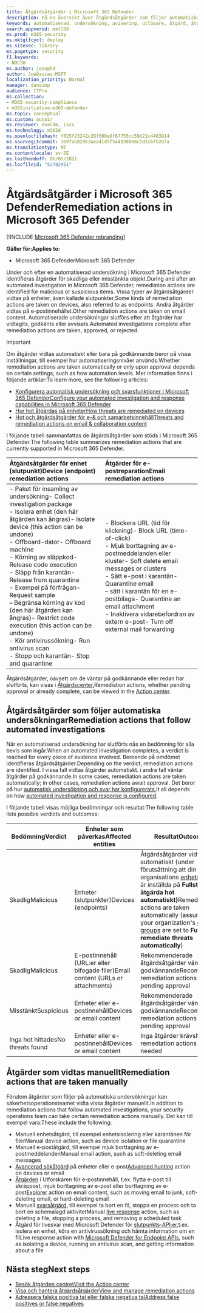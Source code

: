 ```yaml
---
title: Åtgärdsåtgärder i Microsoft 365 Defender
description: Få en översikt över åtgärdsåtgärder som följer automatiska undersökningar i Microsoft 365 Defender
keywords: automatiserad, undersökning, avisering, utlösare, åtgärd, åtgärd
search.appverid: met150
ms.prod: m365-security
ms.mktglfcycl: deploy
ms.sitesec: library
ms.pagetype: security
f1.keywords:
- NOCSH
ms.author: josephd
author: JoeDavies-MSFT
localization_priority: Normal
manager: dansimp
audience: ITPro
ms.collection:
- M365-security-compliance
- m365initiative-m365-defender
ms.topic: conceptual
ms.custom: autoir
ms.reviewer: evaldm, isco
ms.technology: m365d
ms.openlocfilehash: f025f23242c28f698e6f67755cc59d21c4463914
ms.sourcegitcommit: 3b9fab82d63aea41d5f544938868c5d2cbf52d7a
ms.translationtype: MT
ms.contentlocale: sv-SE
ms.lasthandoff: 06/05/2021
ms.locfileid: "52782951"
---
```

# <a name="remediation-actions-in-microsoft-365-defender"></a><span data-ttu-id="153bf-104">Åtgärdsåtgärder i Microsoft 365 Defender</span><span class="sxs-lookup"><span data-stu-id="153bf-104">Remediation actions in Microsoft 365 Defender</span></span>

[!INCLUDE [Microsoft 365 Defender rebranding](../includes/microsoft-defender.md)]


<span data-ttu-id="153bf-105">**Gäller för:**</span><span class="sxs-lookup"><span data-stu-id="153bf-105">**Applies to:**</span></span>
- <span data-ttu-id="153bf-106">Microsoft 365 Defender</span><span class="sxs-lookup"><span data-stu-id="153bf-106">Microsoft 365 Defender</span></span>

<span data-ttu-id="153bf-107">Under och efter en automatiserad undersökning i Microsoft 365 Defender identifieras åtgärder för skadliga eller misstänkta objekt.</span><span class="sxs-lookup"><span data-stu-id="153bf-107">During and after an automated investigation in Microsoft 365 Defender, remediation actions are identified for malicious or suspicious items.</span></span> <span data-ttu-id="153bf-108">Vissa typer av åtgärdsåtgärder vidtas på enheter, även kallade slutpunkter.</span><span class="sxs-lookup"><span data-stu-id="153bf-108">Some kinds of remediation actions are taken on devices, also referred to as endpoints.</span></span> <span data-ttu-id="153bf-109">Andra åtgärder vidtas på e-postinnehållet.</span><span class="sxs-lookup"><span data-stu-id="153bf-109">Other remediation actions are taken on email content.</span></span> <span data-ttu-id="153bf-110">Automatiserade undersökningar slutförs efter att åtgärder har vidtagits, godkänts eller avvisats.</span><span class="sxs-lookup"><span data-stu-id="153bf-110">Automated investigations complete after remediation actions are taken, approved, or rejected.</span></span>

> [!IMPORTANT]
> <span data-ttu-id="153bf-111">Om åtgärder vidtas automatiskt eller bara på godkännande beror på vissa inställningar, till exempel hur automatiseringsnivåer används.</span><span class="sxs-lookup"><span data-stu-id="153bf-111">Whether remediation actions are taken automatically or only upon approval depends on certain settings, such as how automation levels.</span></span> <span data-ttu-id="153bf-112">Mer information finns i följande artiklar:</span><span class="sxs-lookup"><span data-stu-id="153bf-112">To learn more, see the following articles:</span></span>
> - [<span data-ttu-id="153bf-113">Konfigurera automatisk undersökning och svarsfunktioner i Microsoft 365 Defender</span><span class="sxs-lookup"><span data-stu-id="153bf-113">Configure your automated investigation and response capabilities in Microsoft 365 Defender</span></span>](m365d-configure-auto-investigation-response.md)
> - [<span data-ttu-id="153bf-114">Hur hot åtgärdas på enheter</span><span class="sxs-lookup"><span data-stu-id="153bf-114">How threats are remediated on devices</span></span>](../defender-endpoint/automated-investigations.md)
> - [<span data-ttu-id="153bf-115">Hot och åtgärdsåtgärder för e-& och samarbetsinnehåll</span><span class="sxs-lookup"><span data-stu-id="153bf-115">Threats and remediation actions on email & collaboration content</span></span>](../office-365-security/air-remediation-actions.md#threats-and-remediation-actions)

<span data-ttu-id="153bf-116">I följande tabell sammanfattas de åtgärdsåtgärder som stöds i Microsoft 365 Defender.</span><span class="sxs-lookup"><span data-stu-id="153bf-116">The following table summarizes remediation actions that are currently supported in Microsoft 365 Defender.</span></span> 

|<span data-ttu-id="153bf-117">Åtgärdsåtgärder för enhet (slutpunkt)</span><span class="sxs-lookup"><span data-stu-id="153bf-117">Device (endpoint) remediation actions</span></span>  |<span data-ttu-id="153bf-118">Åtgärder för e-postreparation</span><span class="sxs-lookup"><span data-stu-id="153bf-118">Email remediation actions</span></span>  |
|:---------|:---------|
|<span data-ttu-id="153bf-119">- Paket för insamling av undersökning</span><span class="sxs-lookup"><span data-stu-id="153bf-119">- Collect investigation package</span></span> <br/><span data-ttu-id="153bf-120">- Isolera enhet (den här åtgärden kan ångras)</span><span class="sxs-lookup"><span data-stu-id="153bf-120">- Isolate device (this action can be undone)</span></span><br/><span data-ttu-id="153bf-121">- Offboard-dator</span><span class="sxs-lookup"><span data-stu-id="153bf-121">- Offboard machine</span></span> <br/><span data-ttu-id="153bf-122">- Körning av släppkod</span><span class="sxs-lookup"><span data-stu-id="153bf-122">- Release code execution</span></span> <br/><span data-ttu-id="153bf-123">- Släpp från karantän</span><span class="sxs-lookup"><span data-stu-id="153bf-123">- Release from quarantine</span></span> <br/><span data-ttu-id="153bf-124">- Exempel på förfrågan</span><span class="sxs-lookup"><span data-stu-id="153bf-124">- Request sample</span></span> <br/><span data-ttu-id="153bf-125">– Begränsa körning av kod (den här åtgärden kan ångras)</span><span class="sxs-lookup"><span data-stu-id="153bf-125">- Restrict code execution (this action can be undone)</span></span> <br/><span data-ttu-id="153bf-126">- Kör antivirussökning</span><span class="sxs-lookup"><span data-stu-id="153bf-126">- Run antivirus scan</span></span> <br/><span data-ttu-id="153bf-127">- Stopp och karantän</span><span class="sxs-lookup"><span data-stu-id="153bf-127">- Stop and quarantine</span></span>      |<span data-ttu-id="153bf-128">- Blockera URL (tid för klickning)</span><span class="sxs-lookup"><span data-stu-id="153bf-128">- Block URL (time-of-click)</span></span><br/><span data-ttu-id="153bf-129">- Mjuk borttagning av e-postmeddelanden eller kluster</span><span class="sxs-lookup"><span data-stu-id="153bf-129">- Soft delete email messages or clusters</span></span><br/><span data-ttu-id="153bf-130">- Sätt e-post i karantän</span><span class="sxs-lookup"><span data-stu-id="153bf-130">- Quarantine email</span></span><br/><span data-ttu-id="153bf-131">– sätt i karantän för en e-postbilaga</span><span class="sxs-lookup"><span data-stu-id="153bf-131">- Quarantine an email attachment</span></span><br/><span data-ttu-id="153bf-132">- Inaktivera vidarebefordran av extern e-post</span><span class="sxs-lookup"><span data-stu-id="153bf-132">- Turn off external mail forwarding</span></span>          |

<span data-ttu-id="153bf-133">Åtgärdsåtgärder, oavsett om de väntar på godkännande eller redan har slutförts, kan visas i [Åtgärdscenter.](m365d-action-center.md)</span><span class="sxs-lookup"><span data-stu-id="153bf-133">Remediation actions, whether pending approval or already complete, can be viewed in the [Action center](m365d-action-center.md).</span></span>

## <a name="remediation-actions-that-follow-automated-investigations"></a><span data-ttu-id="153bf-134">Åtgärdsåtgärder som följer automatiska undersökningar</span><span class="sxs-lookup"><span data-stu-id="153bf-134">Remediation actions that follow automated investigations</span></span>

<span data-ttu-id="153bf-135">När en automatiserad undersökning har slutförts nås en bedömning för alla bevis som ingår.</span><span class="sxs-lookup"><span data-stu-id="153bf-135">When an automated investigation completes, a verdict is reached for every piece of evidence involved.</span></span> <span data-ttu-id="153bf-136">Beroende på omdömet identifieras åtgärdsåtgärder.</span><span class="sxs-lookup"><span data-stu-id="153bf-136">Depending on the verdict, remediation actions are identified.</span></span> <span data-ttu-id="153bf-137">I vissa fall vidtas åtgärder automatiskt. i andra fall väntar åtgärder på godkännande.</span><span class="sxs-lookup"><span data-stu-id="153bf-137">In some cases, remediation actions are taken automatically; in other cases, remediation actions await approval.</span></span> <span data-ttu-id="153bf-138">Det beror på hur [automatisk undersökning och svar har konfigurerats.](m365d-configure-auto-investigation-response.md)</span><span class="sxs-lookup"><span data-stu-id="153bf-138">It all depends on how [automated investigation and response is configured](m365d-configure-auto-investigation-response.md).</span></span>

<span data-ttu-id="153bf-139">I följande tabell visas möjliga bedömningar och resultat:</span><span class="sxs-lookup"><span data-stu-id="153bf-139">The following table lists possible verdicts and outcomes:</span></span>

| <span data-ttu-id="153bf-140">Bedömning</span><span class="sxs-lookup"><span data-stu-id="153bf-140">Verdict</span></span>    | <span data-ttu-id="153bf-141">Enheter som påverkas</span><span class="sxs-lookup"><span data-stu-id="153bf-141">Affected entities</span></span>    | <span data-ttu-id="153bf-142">Resultat</span><span class="sxs-lookup"><span data-stu-id="153bf-142">Outcomes</span></span>|
|------|------|------|
| <span data-ttu-id="153bf-143">Skadlig</span><span class="sxs-lookup"><span data-stu-id="153bf-143">Malicious</span></span>    | <span data-ttu-id="153bf-144">Enheter (slutpunkter)</span><span class="sxs-lookup"><span data-stu-id="153bf-144">Devices (endpoints)</span></span>    | <span data-ttu-id="153bf-145">Åtgärdsåtgärder vidtas automatiskt (under förutsättning att din organisations [enhetsgrupper](m365d-configure-auto-investigation-response.md#review-or-change-the-automation-level-for-device-groups) är inställda på **Fullständiga – åtgärda hot automatiskt)**</span><span class="sxs-lookup"><span data-stu-id="153bf-145">Remediation actions are taken automatically (assuming your organization's [device groups](m365d-configure-auto-investigation-response.md#review-or-change-the-automation-level-for-device-groups) are set to **Full - remediate threats automatically**)</span></span>|
| <span data-ttu-id="153bf-146">Skadlig</span><span class="sxs-lookup"><span data-stu-id="153bf-146">Malicious</span></span>    | <span data-ttu-id="153bf-147">E-postinnehåll (URL:er eller bifogade filer)</span><span class="sxs-lookup"><span data-stu-id="153bf-147">Email content (URLs or attachments)</span></span> | <span data-ttu-id="153bf-148">Rekommenderade åtgärdsåtgärder väntar på godkännande</span><span class="sxs-lookup"><span data-stu-id="153bf-148">Recommended remediation actions are pending approval</span></span>|
| <span data-ttu-id="153bf-149">Misstänkt</span><span class="sxs-lookup"><span data-stu-id="153bf-149">Suspicious</span></span>    | <span data-ttu-id="153bf-150">Enheter eller e-postinnehåll</span><span class="sxs-lookup"><span data-stu-id="153bf-150">Devices or email content</span></span> | <span data-ttu-id="153bf-151">Rekommenderade åtgärdsåtgärder väntar på godkännande</span><span class="sxs-lookup"><span data-stu-id="153bf-151">Recommended remediation actions are pending approval</span></span>|
| <span data-ttu-id="153bf-152">Inga hot hittades</span><span class="sxs-lookup"><span data-stu-id="153bf-152">No threats found</span></span>    | <span data-ttu-id="153bf-153">Enheter eller e-postinnehåll</span><span class="sxs-lookup"><span data-stu-id="153bf-153">Devices or email content</span></span>    | <span data-ttu-id="153bf-154">Inga åtgärder krävs</span><span class="sxs-lookup"><span data-stu-id="153bf-154">No remediation actions are needed</span></span>|


## <a name="remediation-actions-that-are-taken-manually"></a><span data-ttu-id="153bf-155">Åtgärder som vidtas manuellt</span><span class="sxs-lookup"><span data-stu-id="153bf-155">Remediation actions that are taken manually</span></span>

<span data-ttu-id="153bf-156">Förutom åtgärder som följer på automatiska undersökningar kan säkerhetsoperationsteamet vidta vissa åtgärder manuellt.</span><span class="sxs-lookup"><span data-stu-id="153bf-156">In addition to remediation actions that follow automated investigations, your security operations team can take certain remediation actions manually.</span></span> <span data-ttu-id="153bf-157">Det kan till exempel vara:</span><span class="sxs-lookup"><span data-stu-id="153bf-157">These include the following:</span></span>

- <span data-ttu-id="153bf-158">Manuell enhetsåtgärd, till exempel enhetsisolering eller karantänen för filer</span><span class="sxs-lookup"><span data-stu-id="153bf-158">Manual device action, such as device isolation or file quarantine</span></span>
- <span data-ttu-id="153bf-159">Manuell e-poståtgärd, till exempel mjuk borttagning av e-postmeddelanden</span><span class="sxs-lookup"><span data-stu-id="153bf-159">Manual email action, such as soft-deleting email messages</span></span> 
- <span data-ttu-id="153bf-160">[Avancerad sökåtgärd](../defender-endpoint/advanced-hunting-overview.md) på enheter eller e-post</span><span class="sxs-lookup"><span data-stu-id="153bf-160">[Advanced hunting](../defender-endpoint/advanced-hunting-overview.md) action on devices or email</span></span>
- <span data-ttu-id="153bf-161">[Åtgärden](../office-365-security/threat-explorer.md) i Utforskaren för e-postinnehåll, t.ex. flytta e-post till skräppost, mjuk borttagning av e-post eller borttagning av e-post</span><span class="sxs-lookup"><span data-stu-id="153bf-161">[Explorer](../office-365-security/threat-explorer.md) action on email content, such as moving email to junk, soft-deleting email, or hard-deleting email</span></span>
- <span data-ttu-id="153bf-162">Manuell [svarsåtgärd,](https://docs.microsoft.com/windows/security/threat-protection/microsoft-defender-atp/live-response) till exempel ta bort en fil, stoppa en process och ta bort en schemalagd aktivitet</span><span class="sxs-lookup"><span data-stu-id="153bf-162">Manual [live response](https://docs.microsoft.com/windows/security/threat-protection/microsoft-defender-atp/live-response) action, such as deleting a file, stopping a process, and removing a scheduled task</span></span>
- <span data-ttu-id="153bf-163">Åtgärd för livesvar med Microsoft Defender för [slutpunkts-API:er,](../defender-endpoint/management-apis.md#microsoft-defender-for-endpoint-apis)t.ex. isolera en enhet, köra en antivirussökning och hämta information om en fil</span><span class="sxs-lookup"><span data-stu-id="153bf-163">Live response action with [Microsoft Defender for Endpoint APIs](../defender-endpoint/management-apis.md#microsoft-defender-for-endpoint-apis), such as isolating a device, running an antivirus scan, and getting information about a file</span></span>

## <a name="next-steps"></a><span data-ttu-id="153bf-164">Nästa steg</span><span class="sxs-lookup"><span data-stu-id="153bf-164">Next steps</span></span>

- [<span data-ttu-id="153bf-165">Besök åtgärden centret</span><span class="sxs-lookup"><span data-stu-id="153bf-165">Visit the Action center</span></span>](m365d-action-center.md)
- [<span data-ttu-id="153bf-166">Visa och hantera åtgärdsåtgärder</span><span class="sxs-lookup"><span data-stu-id="153bf-166">View and manage remediation actions</span></span>](m365d-autoir-actions.md)
- [<span data-ttu-id="153bf-167">Adressera falska positiva tal eller falska negativa tal</span><span class="sxs-lookup"><span data-stu-id="153bf-167">Address false positives or false negatives</span></span>](m365d-autoir-report-false-positives-negatives.md)
